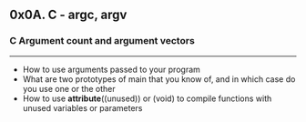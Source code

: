 ## 0x0A. C - argc, argv

### C Argument count and argument vectors
___
* How to use arguments passed to your program
* What are two prototypes of main that you know of, and in which case do you use one or the other
* How to use __attribute__((unused)) or (void) to compile functions with unused variables or parameters
